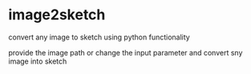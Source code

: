 # image2sketch
convert any image to sketch using python functionality

provide the image path or change the input parameter and convert sny image into sketch
